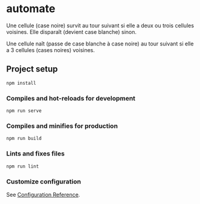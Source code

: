# automate
Une cellule (case noire) survit au tour suivant si elle a deux ou trois cellules voisines.
Elle disparaît (devient case blanche) sinon.

Une cellule naît (passe de case blanche à case noire) au tour suivant si elle a 3 cellules (cases noires) voisines.

## Project setup
```
npm install
```

### Compiles and hot-reloads for development
```
npm run serve
```

### Compiles and minifies for production
```
npm run build
```

### Lints and fixes files
```
npm run lint
```

### Customize configuration
See [Configuration Reference](https://cli.vuejs.org/config/).

